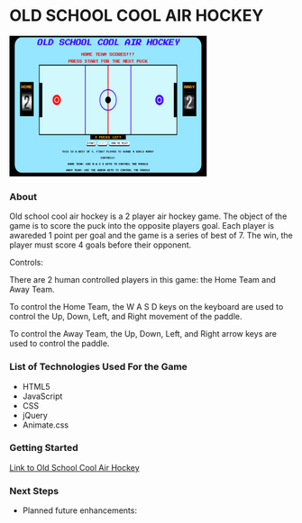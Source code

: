 # OLD SCHOOL COOL AIR HOCKEY

<img src="images/screen-shot.png" width="350px" height="250px">

### About

Old school cool air hockey is a 2 player air hockey game. The object of the game is to score the puck into the opposite players goal. Each player is awareded 1 point per goal and the game is a series of best of 7. The win, the player must score 4 goals before their opponent. 

Controls:

There are 2 human controlled players in this game: the Home Team and Away Team.

To control the Home Team, the W A S D keys on the keyboard are used to control the Up, Down, Left, and Right movement of the paddle.

To control the Away Team, the Up, Down, Left, and Right arrow keys are used to control the paddle.

### List of Technologies Used For the Game
- HTML5
- JavaScript
- CSS
- jQuery
- Animate.css

### Getting Started

[Link to Old School Cool Air Hockey]()

### Next Steps 

- Planned future enhancements:
